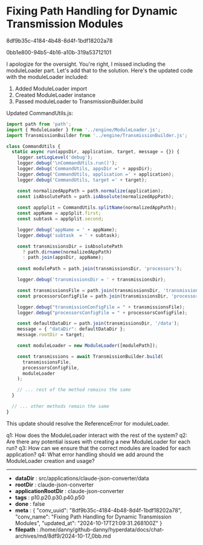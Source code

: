 # Fixing Path Handling for Dynamic Transmission Modules

8df9b35c-4184-4b48-8d4f-1bdf18202a78

0bb1e800-94b5-4b16-a10b-319a53712101

 I apologize for the oversight. You're right, I missed including the moduleLoader part. Let's add that to the solution. Here's the updated code with the moduleLoader included:

1. Added ModuleLoader import
2. Created ModuleLoader instance
3. Passed moduleLoader to TransmissionBuilder.build

Updated CommandUtils.js:

```javascript
import path from 'path';
import { ModuleLoader } from '../engine/ModuleLoader.js';
import TransmissionBuilder from '../engine/TransmissionBuilder.js';

class CommandUtils {
  static async run(appsDir, application, target, message = {}) {
    logger.setLogLevel('debug');
    logger.debug('\nCommandUtils.run()');
    logger.debug('CommandUtils, appsDir =' + appsDir);
    logger.debug('CommandUtils, application =' + application);
    logger.debug('CommandUtils, target =' + target);

    const normalizedAppPath = path.normalize(application);
    const isAbsolutePath = path.isAbsolute(normalizedAppPath);
    
    const appSplit = CommandUtils.splitName(normalizedAppPath);
    const appName = appSplit.first;
    const subtask = appSplit.second;

    logger.debug('appName = ' + appName);
    logger.debug('subtask  = ' + subtask);

    const transmissionsDir = isAbsolutePath 
      ? path.dirname(normalizedAppPath)
      : path.join(appsDir, appName);
    
    const modulePath = path.join(transmissionsDir, 'processors');

    logger.debug('transmissionsDir = ' + transmissionsDir);

    const transmissionsFile = path.join(transmissionsDir, 'transmissions.ttl');
    const processorsConfigFile = path.join(transmissionsDir, 'processors-config.ttl');

    logger.debug("transmissionConfigFile = " + transmissionsFile);
    logger.debug("processorsConfigFile = " + processorsConfigFile);

    const defaultDataDir = path.join(transmissionsDir, '/data');
    message = { "dataDir": defaultDataDir };
    message.rootDir = target;

    const moduleLoader = new ModuleLoader([modulePath]);

    const transmissions = await TransmissionBuilder.build(
      transmissionsFile,
      processorsConfigFile,
      moduleLoader
    );

    // ... rest of the method remains the same
  }

  // ... other methods remain the same
}
```

This update should resolve the ReferenceError for moduleLoader.

q1: How does the ModuleLoader interact with the rest of the system?
q2: Are there any potential issues with creating a new ModuleLoader for each run?
q3: How can we ensure that the correct modules are loaded for each application?
q4: What error handling should we add around the ModuleLoader creation and usage?

---

* **dataDir** : src/applications/claude-json-converter/data
* **rootDir** : claude-json-converter
* **applicationRootDir** : claude-json-converter
* **tags** : p10.p20.p30.p40.p50
* **done** : false
* **meta** : {
  "conv_uuid": "8df9b35c-4184-4b48-8d4f-1bdf18202a78",
  "conv_name": "Fixing Path Handling for Dynamic Transmission Modules",
  "updated_at": "2024-10-17T21:09:31.268100Z"
}
* **filepath** : /home/danny/github-danny/hyperdata/docs/chat-archives/md/8df9/2024-10-17_0bb.md